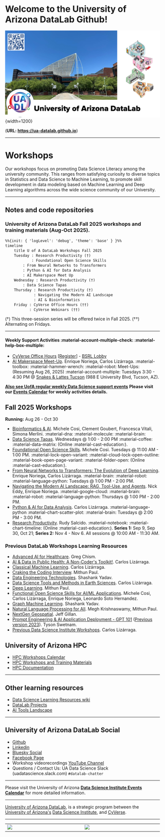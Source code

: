 

# Welcome to the University of Arizona DataLab Github!

![UA DataLab](images/UADL_Composition2025.png){width=1200}

(**URL: https://ua-datalab.github.io**)

***

# Workshops

Our workshops focus on promoting Data Science Literacy among the university community. This ranges from satisfying curiosity to diverse topics in Statistics and Data Science to Machine Learning, to promote skill development in data modeling based on Machine Learning and Deep Learning algorithms across the wide science community of our University.


***
<!--
# Fall 2025 Workshops

Are you interested in improving your professional skills in data analytics tools, methods, scientific analysis and statistics?

The [University of Arizona DataLab](https://www.datascience.arizona.edu/education/uarizona-data-lab) team invites you to attend our weekly Workshops. All sessions are conducted in hybrid mode.

<!--
Please join us in-person at the **Weaver Science & Engineering Library Room 212**, or join via **Zoom:**  [**896 6708 1542**](https://arizona.zoom.us/j/89667081542)
-->

## Notes and code repositories  

### University of Arizona DataLab Fall 2025 workshops and training materials (Aug-Oct 2025).

```mermaid
%%{init: { 'logLevel': 'debug', 'theme': 'base' } }%%
timeline
    title U of A DataLab Workshops Fall 2025
    Tuesday : Research Productivity (†)
            : Foundational Open Science Skills
	    : From Neural Networks to Transformers
	    : Python & AI for Data Analysis
	    : AI Makerspace Meet Up
    Wednesday : Research Productivity (†)
	    : Data Science Tapas
    Thursday : Research Productivity (†)
    	     : Navigating the Modern AI Landscape
    	     : AI & Bioinformatics 
    Friday : CyVerse Office Hours (††)
    	   : CyVerse Webinars (††)
```

(†) This three-session series will be offered twice in Fall 2025. 
(††) Alternating on Fridays.


***

#### Weekly Support Activities :material-account-multiple-check: :material-help-box-multiple:
* [CyVerse Office Hours](https://learning.cyverse.org/) 
[[Register](https://uarizona.co1.qualtrics.com/jfe/form/SV_d0F8WzR8CjuF6Qe)] - [BSRL
Lobby](https://bsrl.arizona.edu/)
* [AI Makerspace Meet-Up](https://github.com/ua-datalab/AI-Makerspace/blob/main/README.md). Enrique Noriega, Carlos Lizárraga. :material-toolbox: :material-hammer-wrench: :material-robot: Meet-Ups:(Resuming Aug 26, 2025) :material-account-multiple: Tuesdays 3:30 - 4:30 PM @ [Snakes & Lattes Tucson](https://www.snakesandlattes.com/tucson) (988 E University Blvd, Tucson, AZ). 

[**Also see UofA regular weekly Data Science support events**](https://ua-datalab.github.io/events/)
**Please visit our [Events Calendar](https://ua-datalab.github.io/events/) for weekly activities details.**

## Fall 2025 Workshops

**Running:** Aug 26 - Oct 30

* [Bioinformatics & AI](https://github.com/ua-datalab/Bioinformatics/wiki). Michele Cosi, Clement Goubert, Francesca Vitali, Simona Merlini. :material-dna: :material-molecule: :material-brain: 
* [Data Science Tapas](https://github.com/ua-datalab/DataScience-Tapas/blob/main/README.md). Wednesdays @ 1:00 - 2:00 PM :material-coffee: :material-data-matrix: (Online :material-cast-education:).
* [Foundational Open Science Skills](https://cyverse.org/foss). Michele Cosi. Tuesdays @ 11:00 AM  - 1:00 PM. :material-lock-open-variant: :material-cloud-lock-open-outline: :material-book-open-page-variant: :material-folder-open: (Online :material-cast-education:).
* [From Neural Networks to Transformers: The Evolution of Deep Learning](https://github.com/ua-datalab/NeuralNetworks/wiki). Enrique Noriega, Carlos Lizárraga. :material-brain: :material-robot: :material-language-python:  Tuesdays @ 1:00 PM - 2:00 PM. 
* [Navigating the Modern AI Landscape: RAG, Tool-Use, and Agents](https://github.com/ua-datalab/Generative-AI/blob/main/README.md).  Nick Eddy, Enrique Noriega. :material-google-cloud: :material-brain: :material-robot: :material-language-python: Thursdays @  1:00 PM - 2:00 PM.
* [Python & AI for Data Analysis](https://github.com/ua-datalab/Workshops/wiki). Carlos Lizárraga.  :material-language-python :material-chart-scatter-plot: :material-brain: Tuesdays @ 2:00 PM - 3:00 PM. 
* [Research Productivity](https://github.com/ua-datalab/ResearchProductivity/blob/main/README.md).
Rudy Salcido. :material-notebook: :material-chart-timeline:  (Online :material-cast-education:). 
**Series 1:** Sep 9, Sep 30, Oct 21; **Series 2:** Nov 4 - Nov 6. All sessions @ 10:00 AM - 11:30 AM.

###  Previous DataLab Workshops Learning Resources

* [Advanced AI for Healthcare](https://github.com/ua-datalab/ai-healthcare/tree/main). Greg Chism.
* [AI & Data in Public Health: A Non-Coder's Toolkit!](https://github.com/ua-datalab/AI-for-Professionals/wiki). Carlos Lizárraga.
* [Classical Machine Learning](https://github.com/ua-datalab/MLWorkshops/blob/main/README.md). Carlos Lizárraga. 
* [Craking the Coding Interview](https://github.com/ua-datalab/cracking_the_coding_interview). Mithun Paul.
* [Data Engineering Technologies](https://github.com/ua-datalab/DataEngineering). Shashank Yadav.
* [Data Science Tools and Methods in Earth Sciences](https://github.com/clizarraga-UAD7/geo-datascience2/blob/main/docs/README.md). Carlos Lizárraga.
* [Deep Learning](https://github.com/ua-datalab/DLWorkshops/wiki). Mithun Paul.
* [Functional Open Science  Skills for AI/ML Applications](https://github.com/ua-datalab/FunctionalOpenSourceSkills/wiki). Michele Cosi, Carlos Lizárraga, Enrique Noriega, Leonardo Soto Hernandez.
* [Graph Machine Learning](https://github.com/ua-datalab/GraphML). Shashank Yadav. 
* [Natural Language Processing for All](https://github.com/ua-datalab/NLP-Speech/blob/main/README.md).  Megh Krishnaswamy, Mithun Paul. 
* [NextGen Geospatial](https://github.com/ua-datalab/Geospatial_Workshops/wiki). Jeff Gillan.
* [Prompt Engineering & AI Application Deployment - GPT 101](https://tyson-swetnam.github.io/intro-gpt/) ([Previous version 2023](https://ua-data7.github.io/introllms/)). Tyson Swetnam. 
* [Previous Data Science Institute Workshops](https://workshops-uad7.github.io/). Carlos Lizárraga. 

## University of Arizona HPC

* [HPC Workshops Calendar](https://hpcdocs.hpc.arizona.edu/events/calendar/)
* [HPC Workshops and Training Materials](https://hpcdocs.hpc.arizona.edu/events/workshop_materials/)
* [HPC Documentation](https://hpcdocs.hpc.arizona.edu/)

<!--
***

## Project based workshops

* [Pose Estimation using Deep Learning](https://github.com/ua-datalab/DL-pose-estimation/wiki) :rat:
-->

****

## Other learning resources

* [Data Science Learning Resources wiki](https://github.com/ua-data7/LearningResources/wiki)
* [DataLab Projects](https://github.com/clizarraga-UAD7/DataScienceLab/wiki/Data-Lab-Projects)
* [AI Tools Landscape](https://github.com/ua-datalab/Workshops/wiki/AI-Tools-Landscape)

***

## University of Arizona DataLab Social 

* [Github](https://github.com/ua-datalab)
* [Linkedin](https://www.linkedin.com/company/100483432/admin/feed/posts/)
* [Bluesky Social](https://bsky.app/profile/uarizonadatalab.bsky.social)
* [Facebook Page](https://www.facebook.com/profile.php?id=61556132138807)
* Workshop videorecordings [YouTube Channel](https://www.youtube.com/@UArizonaDataLab)
* Questions / Contact Us: UA Data Science Slack (uadatascience.slack.com) `#datalab-chatter`

***

Please visit the University of Arizona [**Data Science Institute Events Calendar**](https://www.datascience.arizona.edu/calendar) for more detailed information.


***


[University of Arizona DataLab](https://www.datascience.arizona.edu/education/uarizona-data-lab), is a strategic program between the [University of Arizona's](https://www.arizona.edu/)  [Data Science Institute](https://www.datascience.arizona.edu/), and [CyVerse](https://cyverse.org/).


<hr>

<p style="text-align: center">

<table style="width: 100%; table-layout: fixed;">
  <tr>
      <td style="width: 500px">
      <a href="https://datascience.arizona.edu/"><img src="https://datascience.arizona.edu/sites/default/files/Data%20Science%20Institute_Webheader%20%281%29.svg" width=500></a></td>
       <td style="width: 500px"><a href="https://cyverse.org/"><img src="https://cyverse.org/sites/default/files/cyverse_logo_1_0.png" width=500></a></td>
   </tr>
</table>

</p>

